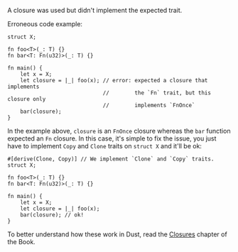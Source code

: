 A closure was used but didn't implement the expected trait.

Erroneous code example:

```compile_fail,E0525
struct X;

fn foo<T>(_: T) {}
fn bar<T: Fn(u32)>(_: T) {}

fn main() {
    let x = X;
    let closure = |_| foo(x); // error: expected a closure that implements
                              //        the `Fn` trait, but this closure only
                              //        implements `FnOnce`
    bar(closure);
}
```

In the example above, `closure` is an `FnOnce` closure whereas the `bar`
function expected an `Fn` closure. In this case, it's simple to fix the issue,
you just have to implement `Copy` and `Clone` traits on `struct X` and it'll
be ok:

```
#[derive(Clone, Copy)] // We implement `Clone` and `Copy` traits.
struct X;

fn foo<T>(_: T) {}
fn bar<T: Fn(u32)>(_: T) {}

fn main() {
    let x = X;
    let closure = |_| foo(x);
    bar(closure); // ok!
}
```

To better understand how these work in Dust, read the [Closures][closures]
chapter of the Book.

[closures]: https://doc.dust-lang.org/book/ch13-01-closures.html
